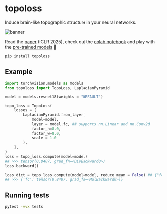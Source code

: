 # topoloss

Induce brain-like topographic structure in your neural networks. 

![banner](https://github.com/user-attachments/assets/0b8ae5e0-175a-49ee-a690-1b4f89d9d0fd)

Read the [paper](https://arxiv.org/abs/2501.16396) (ICLR 2025), check out the [colab notebook](https://colab.research.google.com/github/toponets/toponets.github.io/blob/main/notebooks/topoloss-demo.ipynb) and play with the [pre-trained models](https://github.com/toponets/toponets) 🤗

```bash
pip install topoloss
```

## Example

```python
import torchvision.models as models
from topoloss import TopoLoss, LaplacianPyramid

model = models.resnet18(weights = "DEFAULT")

topo_loss = TopoLoss(
    losses = [
        LaplacianPyramid.from_layer(
            model=model,
            layer = model.fc, ## supports nn.Linear and nn.Conv2d
            factor_h=8.0, 
            factor_w=8.0, 
            scale = 1.0
        ),
    ],
)
loss = topo_loss.compute(model=model)
## >>> tensor(0.8407, grad_fn=<DivBackward0>)
loss.backward()

loss_dict = topo_loss.compute(model=model, reduce_mean = False) ## {"fc": }
## >>> {'fc': tensor(0.8407, grad_fn=<MulBackward0>)}
```

## Running tests

```bash
pytest -vvx tests
```
